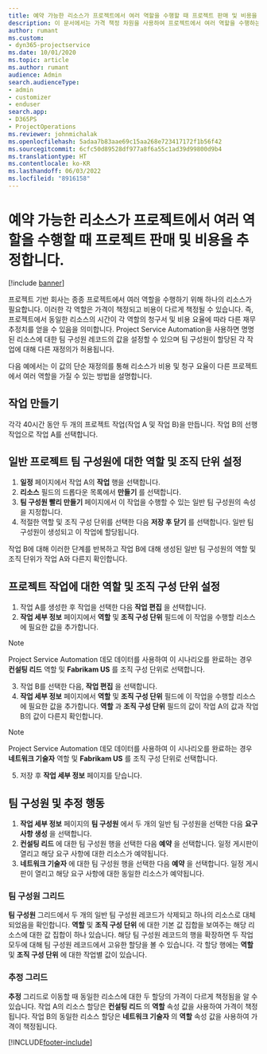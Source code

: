 ```yaml
---
title: 예약 가능한 리소스가 프로젝트에서 여러 역할을 수행할 때 프로젝트 판매 및 비용을 추정합니다.
description: 이 문서에서는 가격 책정 차원을 사용하여 프로젝트에서 여러 역할을 수행하는 리소스에 대한 가격 책정 및 비용 산정을 지원하는 방법에 대한 정보를 제공합니다.
author: rumant
ms.custom:
- dyn365-projectservice
ms.date: 10/01/2020
ms.topic: article
ms.author: rumant
audience: Admin
search.audienceType:
- admin
- customizer
- enduser
search.app:
- D365PS
- ProjectOperations
ms.reviewer: johnmichalak
ms.openlocfilehash: 5adaa7b83aae69c15aa268e723417172f1b56f42
ms.sourcegitcommit: 6cfc50d89528df977a8f6a55c1ad39d99800d9b4
ms.translationtype: HT
ms.contentlocale: ko-KR
ms.lasthandoff: 06/03/2022
ms.locfileid: "8916158"
---
```

# <a name="estimate-project-sales-and-costs-when-a-bookable-resource-fills-multiple-roles-for-a-project"></a>예약 가능한 리소스가 프로젝트에서 여러 역할을 수행할 때 프로젝트 판매 및 비용을 추정합니다. 

[!include [banner](../includes/psa-now-project-operations.md)]

프로젝트 기반 회사는 종종 프로젝트에서 여러 역할을 수행하기 위해 하나의 리소스가 필요합니다. 이러한 각 역할은 가격이 책정되고 비용이 다르게 책정될 수 있습니다. 즉, 프로젝트에서 동일한 리소스의 시간이 각 역할의 청구서 및 비용 요율에 따라 다른 재무 추정치를 얻을 수 있음을 의미합니다. Project Service Automation을 사용하면 명명된 리소스에 대한 팀 구성원 레코드의 값을 설정할 수 있으며 팀 구성원이 할당된 각 작업에 대해 다른 재정의가 허용됩니다.

다음 예에서는 이 값의 단순 재정의를 통해 리소스가 비용 및 청구 요율이 다른 프로젝트에서 여러 역할을 가질 수 있는 방법을 설명합니다.

## <a name="create-tasks"></a>작업 만들기
각각 40시간 동안 두 개의 프로젝트 작업(작업 A 및 작업 B)을 만듭니다. 작업 B의 선행 작업으로 작업 A를 선택합니다.

## <a name="set-up-role-and-organization-unit-for-a-generic-project-team-member"></a>일반 프로젝트 팀 구성원에 대한 역할 및 조직 단위 설정

1. **일정** 페이지에서 작업 A의 **작업** 행을 선택합니다. 
2. **리소스** 필드의 드롭다운 목록에서 **만들기** 를 선택합니다.
3. **팀 구성원 빨리 만들기** 페이지에서 이 작업을 수행할 수 있는 일반 팀 구성원의 속성을 지정합니다.
4. 적절한 역할 및 조직 구성 단위를 선택한 다음 **저장 후 닫기** 를 선택합니다. 일반 팀 구성원이 생성되고 이 작업에 할당됩니다. 

작업 B에 대해 이러한 단계를 반복하고 작업 B에 대해 생성된 일반 팀 구성원의 역할 및 조직 단위가 작업 A와 다른지 확인합니다. 

## <a name="set-up-role-and-organization-unit-for-a-project-task"></a>프로젝트 작업에 대한 역할 및 조직 구성 단위 설정

1. 작업 A를 생성한 후 작업을 선택한 다음 **작업 편집** 을 선택합니다.
2. **작업 세부 정보** 페이지에서 **역할** 및 **조직 구성 단위** 필드에 이 작업을 수행할 리소스에 필요한 값을 추가합니다. 

  > [!NOTE]
  > Project Service Automation 데모 데이터를 사용하여 이 시나리오를 완료하는 경우 **컨설팅 리드** 역할 및 **Fabrikam US** 를 조직 구성 단위로 선택합니다.

3. 작업 B를 선택한 다음, **작업 편집** 을 선택합니다.
4. **작업 세부 정보** 페이지에서 **역할** 및 **조직 구성 단위** 필드에 이 작업을 수행할 리소스에 필요한 값을 추가합니다. **역할** 과 **조직 구성 단위** 필드의 값이 작업 A의 값과 작업 B의 값이 다른지 확인합니다. 

  > [!NOTE]
  > Project Service Automation 데모 데이터를 사용하여 이 시나리오를 완료하는 경우 **네트워크 기술자** 역할 및 **Fabrikam US** 를 조직 구성 단위로 선택합니다.

5. 저장 후 **작업 세부 정보** 페이지를 닫습니다. 

## <a name="team-member-and-estimates-behavior"></a>팀 구성원 및 추정 행동 

1. **작업 세부 정보** 페이지의 **팀 구성원** 에서 두 개의 일반 팀 구성원을 선택한 다음 **요구 사항 생성** 을 선택합니다. 
2. **컨설팅 리드** 에 대한 팀 구성원 행을 선택한 다음 **예약** 을 선택합니다. 일정 게시판이 열리고 해당 요구 사항에 대한 리소스가 예약됩니다.
3. **네트워크 기술자** 에 대한 팀 구성원 행을 선택한 다음 **예약** 을 선택합니다. 일정 게시판이 열리고 해당 요구 사항에 대한 동일한 리소스가 예약됩니다.

### <a name="team-member-grid"></a>팀 구성원 그리드 
**팀 구성원** 그리드에서 두 개의 일반 팀 구성원 레코드가 삭제되고 하나의 리소스로 대체되었음을 확인합니다. **역할** 및 **조직 구성 단위** 에 대한 기본 값 집합을 보여주는 해당 리소스에 대한 값 집합이 하나 있습니다.
해당 팀 구성원 레코드의 행을 확장하면 두 작업 모두에 대해 팀 구성원 레코드에서 고유한 할당을 볼 수 있습니다. 각 할당 행에는 **역할** 및 **조직 구성 단위** 에 대한 작업별 값이 있습니다. 

### <a name="estimates-grid"></a>추정 그리드 
**추정** 그리드로 이동할 때 동일한 리소스에 대한 두 할당의 가격이 다르게 책정됨을 알 수 있습니다.
작업 A의 리소스 할당은 **컨설팅 리드** 의 **역할** 속성 값을 사용하여 가격이 책정됩니다. 작업 B의 동일한 리소스 할당은 **네트워크 기술자** 의 **역할** 속성 값을 사용하여 가격이 책정됩니다.



[!INCLUDE[footer-include](../includes/footer-banner.md)]
